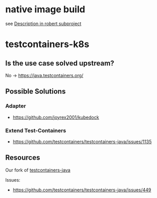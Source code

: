 # native image build

see [Description in robert subproject](robert/NativeBuild.md)

# testcontainers-k8s

## Is the use case solved upstream?
No  -> https://java.testcontainers.org/

## Possible Solutions

### Adapter

* https://github.com/joyrex2001/kubedock

### Extend Test-Containers

* https://github.com/testcontainers/testcontainers-java/issues/1135



## Resources

Our fork of [testcontainers-java](https://github.com/baloise-incubator/testcontainers-java)

Issues:
-  https://github.com/testcontainers/testcontainers-java/issues/449 
